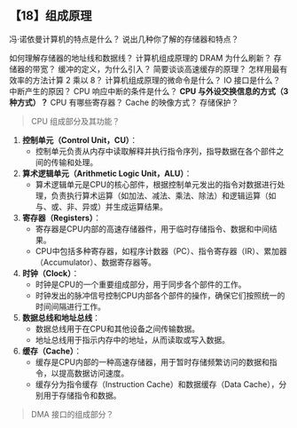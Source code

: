 ## 【18】组成原理

冯·诺依曼计算机的特点是什么？
说出几种你了解的存储器和特点？

如何理解存储器的地址线和数据线？
计算机组成原理的 DRAM 为什么刷新？
存储器的带宽？
缓冲的定义，为什么引入？
简要谈谈高速缓存的原理？
怎样用最有效率的方法计算 2 乘以 8？
计算机组成原理的微命令是什么？
IO 接口是什么？
中断产生的原因？
CPU 响应中断的条件是什么？
**CPU 与外设交换信息的方式（3种方式）？**
CPU 有哪些寄存器？
Cache 的映像方式？
存储保护？



> CPU 组成部分及其功能？

1. **控制单元（Control Unit，CU）**：
    - 控制单元负责从内存中读取解释并执行指令序列，指导数据在各个部件之间的传输和处理。
2. **算术逻辑单元（Arithmetic Logic Unit，ALU）**：
    - 算术逻辑单元是CPU的核心部件，根据控制单元发出的指令对数据进行处理，负责执行算术运算（如加法、减法、乘法、除法）和逻辑运算（如与、或、非、异或）并生成运算结果。
3. **寄存器（Registers）**：
    - 寄存器是CPU内部的高速存储器件，用于临时存储指令、数据和中间结果。
    - CPU中包括多种寄存器，如程序计数器（PC）、指令寄存器（IR）、累加器（Accumulator）、数据寄存器等。
4. **时钟（Clock）**：
    - 时钟是CPU的一个重要组成部分，用于同步各个部件的工作。
    - 时钟发出的脉冲信号控制CPU内部各个部件的操作，确保它们按照统一的时间间隔进行工作。
5. **数据总线和地址总线**：
    - 数据总线用于在CPU和其他设备之间传输数据。
    - 地址总线用于指示内存中的地址，从而读取或写入数据。
6. **缓存（Cache）**：
    - 缓存是CPU内部的一种高速存储器，用于暂时存储频繁访问的数据和指令，以提高数据访问速度。
    - 缓存分为指令缓存（Instruction Cache）和数据缓存（Data Cache），分别用于存储指令和数据。



> DMA 接口的组成部分？

